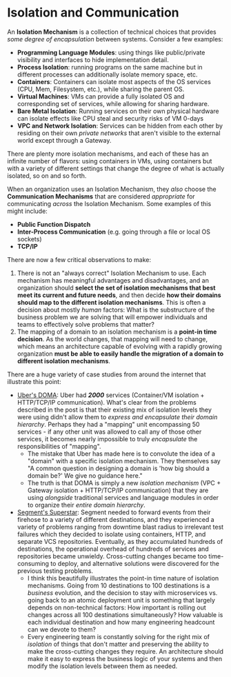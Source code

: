 # Isolation and Communication

An **Isolation Mechanism** is a collection of technical choices that provides _some degree of encapsulation_ between systems.  Consider a few examples:

* **Programming Language Modules**: using things like public/private visibility and interfaces to hide implementation detail.
* **Process Isolation**: running programs on the same machine but in different processes can additionally isolate memory space, etc.
* **Containers**: Containers can isolate most aspects of the OS services \(CPU, Mem, Filesystem, etc.\), while sharing the parent OS.
* **Virtual Machines**: VMs can provide a fully isolated OS and corresponding set of services, while allowing for sharing hardware.
* **Bare Metal Isolation**: Running services on their own physical hardware can isolate effects like CPU steal and security risks of VM 0-days
* **VPC and Network Isolation**: Services can be hidden from each other by residing on their own _private networks_ that aren't visible to the external world except through a Gateway.

There are plenty more isolation mechanisms, and each of these has an infinite number of flavors: using containers in VMs, using containers but with a variety of different settings that change the degree of what is actually isolated, so on and so forth.

When an organization uses an Isolation Mechanism, they _also_ choose the **Communication Mechanisms** that are considered _appropriate_ for communicating _across_ the Isolation Mechanism.  Some examples of this might include:

* **Public Function Dispatch**
* **Inter-Process Communication** \(e.g. going through a file or local OS sockets\)
* **TCP/IP**

There are now a few critical observations to make:

1. There is not an "always correct" Isolation Mechanism to use.  Each mechanism has meaningful advantages and disadvantages, and an organization should **select the set of isolation mechanisms that best meet its current and future needs**, and then decide **how their domains should map to the different isolation mechanisms**.  This is often a decision about mostly _human_ factors: What is the substructure of the business problem we are solving that will empower individuals and teams to effectively solve problems that matter?
2. The mapping of a domain to an isolation mechanism is a **point-in time decision**.  As the world changes, that mapping will need to change, which means an architecture capable of evolving with a rapidly growing organization **must be able to easily handle the migration of a domain to different isolation mechanisms**.

There are a huge variety of case studies from around the internet that illustrate this point:

* [Uber's DOMA](https://eng.uber.com/microservice-architecture/): Uber had _**2000**_ services \(Container/VM isolation + HTTP/TCP/IP communication\).  What's clear from the problems described in the post is that their existing mix of isolation levels they were using didn't allow them to _express and encapsulate their domain hierarchy_.  Perhaps they had a "mapping" unit encompassing 50 services - if any other unit was allowed to call any of those other services, it becomes nearly impossible to truly _encapsulate_ the responsibilities of "mapping".  
  * The mistake that Uber has made here is to convolute the idea of a "domain" with a specific isolation mechanism.  They themselves say "A common question in designing a domain is 'how big should a domain be?' We give no guidance here."
  * The truth is that DOMA is simply a new _isolation mechanism_ \(VPC + Gateway isolation + HTTP/TCP/IP communication\) that they are using _alongside_ traditional services and language modules in order to organize their _entire domain hierarchy_.
* [Segment's Superstar](https://segment.com/blog/goodbye-microservices/): Segment needed to forward events from their firehose to a variety of different destinations, and they experienced a variety of problems ranging from downtime blast radius to irrelevant test failures which they decided to isolate using containers, HTTP, and separate VCS repositories.  Eventually, as they accumulated hundreds of destinations, the operational overhead of hundreds of services and repositories became unwieldy.  Cross-cutting changes became too time-consuming to deploy, and alternative solutions were discovered for the previous testing problems.
  * I think this beautifully illustrates the point-in time nature of isolation mechanisms.  Going from 10 destinations to 100 destinations is a _business_ evolution, and the decision to stay with microservices vs. going back to an atomic deployment unit is something that largely depends on non-technical factors: How important is rolling out changes across all 100 destinations simultaneously? How valuable is each individual destination and how many engineering headcount can we devote to them?
  * Every engineering team is constantly solving for the right mix of _isolation_ of things that don't matter and preserving the ability to make the cross-cutting changes they require.  An architecture should make it easy to express the business logic of your systems and then modify the isolation levels between them as needed.

